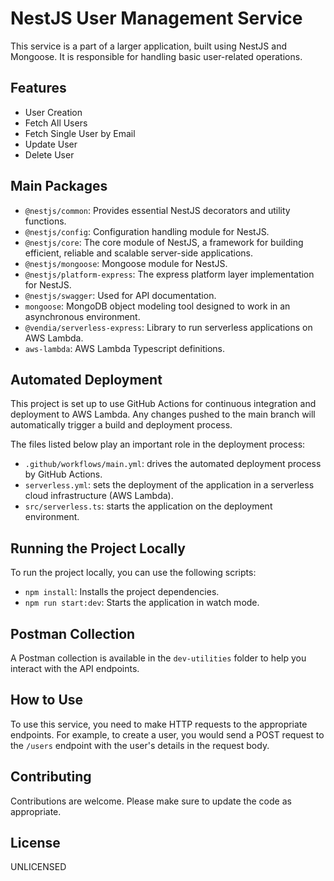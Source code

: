 # NestJS User Management Service

This service is a part of a larger application, built using NestJS and Mongoose. It is responsible for handling basic user-related operations.

## Features

- User Creation
- Fetch All Users
- Fetch Single User by Email
- Update User
- Delete User

## Main Packages

- `@nestjs/common`: Provides essential NestJS decorators and utility functions.
- `@nestjs/config`: Configuration handling module for NestJS.
- `@nestjs/core`: The core module of NestJS, a framework for building efficient, reliable and scalable server-side applications.
- `@nestjs/mongoose`: Mongoose module for NestJS.
- `@nestjs/platform-express`: The express platform layer implementation for NestJS.
- `@nestjs/swagger`: Used for API documentation.
- `mongoose`: MongoDB object modeling tool designed to work in an asynchronous environment.
- `@vendia/serverless-express`: Library to run serverless applications on AWS Lambda.
- `aws-lambda`: AWS Lambda Typescript definitions.

## Automated Deployment

This project is set up to use GitHub Actions for continuous integration and deployment to AWS Lambda. Any changes pushed to the main branch will automatically trigger a build and deployment process.

The files listed below play an important role in the deployment process:
- `.github/workflows/main.yml`: drives the automated deployment process by GitHub Actions.
- `serverless.yml`: sets the deployment of the application in a serverless cloud infrastructure (AWS Lambda).
- `src/serverless.ts`: starts the application on the deployment environment.

## Running the Project Locally

To run the project locally, you can use the following scripts:

- `npm install`: Installs the project dependencies.
- `npm run start:dev`: Starts the application in watch mode.

## Postman Collection

A Postman collection is available in the `dev-utilities` folder to help you interact with the API endpoints.

## How to Use

To use this service, you need to make HTTP requests to the appropriate endpoints. For example, to create a user, you would send a POST request to the `/users` endpoint with the user's details in the request body.

## Contributing

Contributions are welcome. Please make sure to update the code as appropriate.

## License

UNLICENSED